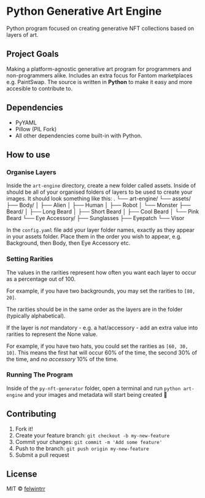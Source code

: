 # Python Generative Art Engine

Python program focused on creating generative NFT collections based on layers of art. 

## Project Goals

Making a platform-agnostic generative art program for programmers and non-programmers alike. 
Includes an extra focus for Fantom marketplaces e.g. PaintSwap. The source is written in **Python** to make it easy and more accesible to contribute to.


## Dependencies
* PyYAML
* Pillow (PIL Fork)
* All other dependencies come built-in with Python.

## How to use

### Organise Layers

Inside the `art-engine` directory, create a new folder called assets. Inside of should be
all of your organised folders of layers to be used to create your images. It should look
something like this:
.
└── art-engine/
    └── assets/
        ├── Body/
        │   ├── Alien
        │   ├── Human
        │   ├── Robot
        │   └── Monster
        ├── Beard/
        │   ├── Long Beard
        │   ├── Short Beard
        │   ├── Cool Beard
        │   └── Pink Beard
        └── Eye Accessory/
            ├── Sunglasses
            ├── Eyepatch
            └── Visor

In the `config.yaml` file add your layer folder names, exactly as they appear in your assets folder. Place them in the order you wish to appear, e.g. Background, then Body, then Eye
Accessory etc.

### Setting Rarities

The values in the rarities represent how often you want each layer to occur as a percentage out of 100.

For example, if you have two backgrounds, you may set the rarities to `[80, 20]`. 

The rarities should be in the same order as the layers are in the folder (typically alphabetical).

If the layer is *not* mandatory - e.g. a hat/accessory - add an extra value into rarities to represent the None value.

For example, if you have two hats, you could set the rarities as `[60, 30, 10]`. This means the first hat will occur 60% of the time, the second 30% of the time, and *no accessory* 10% of the time.

### Running The Program

Inside of the `py-nft-generator` folder, open a terminal and run `python art-engine` and your
images and metadata will start being created :partying_face:

## Contributing

1.  Fork it!
2.  Create your feature branch: `git checkout -b my-new-feature`
3.  Commit your changes: `git commit -m 'Add some feature'`
4.  Push to the branch: `git push origin my-new-feature`
5.  Submit a pull request

## License
MIT © [felwintrr](https://github.com/felwintrr)